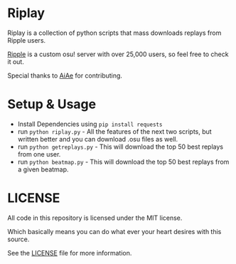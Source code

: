 # Riplay
Riplay is a collection of python scripts that mass downloads replays from Ripple users.

[Ripple](https://ripple.moe/) is a custom osu! server with over 25,000 users, so feel free to check it out.

Special thanks to [AiAe](https://github.com/AiAe) for contributing.

# Setup & Usage
* Install Dependencies using `pip install requests`
* run `python riplay.py` - All the features of the next two scripts, but written better and you can download .osu files as well.
* run `python getreplays.py` - This will download the top 50 best replays from one user.
* run `python beatmap.py` - This will download the top 50 best replays from a given beatmap.

# LICENSE

All code in this repository is licensed under the MIT license.

Which basically means you can do what ever your heart desires with this source.

See the [LICENSE](https://github.com/Swan/Goose/blob/master/LICENSE) file for more information.
